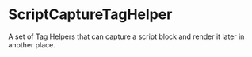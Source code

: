 # ScriptCaptureTagHelper
A set of Tag Helpers that can capture a script block and render it later in another place.
